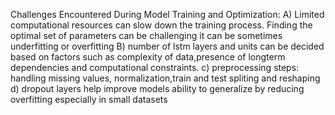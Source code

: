 Challenges Encountered During Model Training and Optimization:
A) Limited computational resources can slow down the training process.
  Finding the optimal set of parameters can be challenging it can be sometimes underfitting or overfitting
B) number of lstm layers and units can be decided based on factors such as complexity of data,presence of longterm dependencies and computational constraints.
c) preprocessing steps:
   handling missing values, normalization,train and test spliting and reshaping
d) dropout layers help improve models ability to generalize by reducing overfitting especially in small datasets
  
